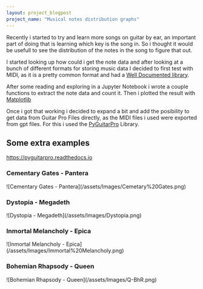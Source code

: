 ```yaml
---
layout: project_blogpost
project_name: "Musical notes distribution graphs"
---
```


Recently i started to try and learn more songs on guitar by ear, an important part of doing that is learning which key is the song in. So i thought it would be usefull to see the distribution of the notes in the song to figure that out.

I started looking up how could i get the note data and after looking at a bunch of different formats for storing music data I decided to first test with MIDI, as it is a pretty common format and had a [Well Documented library](https://mido.readthedocs.io/en/latest/).

After some reading and exploring in a Jupyter Notebook i wrote a couple functions to extract the note data and count it. Then i plotted the result with [Matplotlib](https://matplotlib.org/)

Once i got that working i decided to expand a bit and add the posibility to get data from Guitar Pro Files directly, as the MIDI files i used were exported from gpt files. For this i used the [PyGuitarPro](https://pyguitarpro.readthedocs.io) Library.

## Some extra examples
https://pyguitarpro.readthedocs.io
<h3 class="center"> Cementary Gates - Pantera </h3>
![Cementary Gates - Pantera](/assets/Images/Cemetary%20Gates.png)

<h3 class="center"> Dystopia - Megadeth </h3>
![Dystopia - Megadeth](/assets/Images/Dystopia.png)

<h3 class="center"> Inmortal Melancholy - Epica </h3>
![Inmortal Melancholy - Epica](/assets/Images/Immortal%20Melancholy.png)

<h3 class="center"> Bohemian Rhapsody - Queen </h3>
![Bohemian Rhapsody - Queen](/assets/Images/Q-BhR.png)
